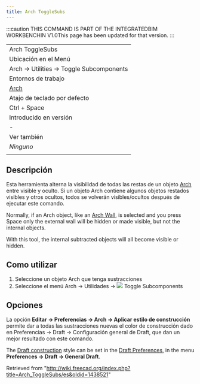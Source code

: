 ```yaml
---
title: Arch ToggleSubs
---
```

:::caution
THIS COMMAND IS PART OF THE INTEGRATEDBIM WORKBENCHIN V1.0This page has been updated for that version.
:::

|  |
| --- |
| Arch ToggleSubs |
| Ubicación en el Menú |
| Arch → Utilities → Toggle Subcomponents |
| Entornos de trabajo |
| [Arch](/Arch_Workbench/es "Arch Workbench/es") |
| Atajo de teclado por defecto |
| ‏‎Ctrl + Space |
| Introducido en versión |
| - |
| Ver también |
| *Ninguno* |
|  |

## Descripción

Esta herramienta alterna la visibilidad de todas las restas de un objeto [Arch](/Arch_Workbench/es "Arch Workbench/es") entre visible y oculto. Si un objeto Arch contiene algunos objetos restados visibles y otros ocultos, todos se volverán visibles/ocultos después de ejecutar este comando.

Normally, if an Arch object, like an [Arch Wall](/Arch_Wall "Arch Wall"), is selected and you press Space only the external wall will be hidden or made visible, but not the internal objects.

With this tool, the internal subtracted objects will all become visible or hidden.

## Como utilizar

1. Seleccione un objeto Arch que tenga sustracciones
2. Seleccione el menú Arch → Utilidades → ![](/images/Arch_ToggleSubs.svg) Toggle Subcomponents‏‎

## Opciones

La opción **Editar → Preferencias → Arch → Aplicar estilo de construcción** permite dar a todas las sustracciones nuevas el color de construcción dado en Preferencias → Draft → Configuración general de Draft, que dan un mejor resultado con este comando.

The [Draft construction](/Draft_ToggleConstructionMode "Draft ToggleConstructionMode") style can be set in the [Draft Preferences](/Draft_Preferences "Draft Preferences"), in the menu **Preferences → Draft → General Draft**.

Retrieved from "<http://wiki.freecad.org/index.php?title=Arch_ToggleSubs/es&oldid=1438521>"